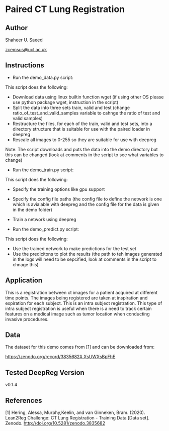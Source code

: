 # Paired CT Lung Registration

## Author

Shaheer U. Saeed

zcemsus@ucl.ac.uk

## Instructions

- Run the demo_data.py script:

This script does the following:

- Download data using linux builtin function wget (if using other OS please use python
  package wget, instruction in the script)
- Split the data into three sets train, valid and test (change
  ratio_of_test_and_valid_samples variable to cahnge the ratio of test and valid
  samples)
- Restructure the files, for each of the train, valid and test sets, into a directory
  structure that is suitable for use with the paired loader in deepreg
- Rescale all images to 0-255 so they are suitable for use with deepreg

Note: The script downloads and puts the data into the demo directory but this can be
changed (look at comments in the script to see what variables to change)

- Run the demo_train.py script:

This script does the following:

- Specify the training options like gpu support
- Specify the config file paths (the config file to define the network is one which is
  avialable with deepreg and the config file for the data is given in the demo folder)
- Train a network using deepreg

- Run the demo_predict.py script:

This script does the following:

- Use the trained network to make predictions for the test set
- Use the predicitons to plot the results (the path to teh images generated in the logs
  will need to be sepcified, look at comments in the script to chnage this)

## Application

This is a registration between ct images for a patient acquired at different time
points. The images being registered are taken at inspiration and expiration for each
subject. This is an intra subject registration. This type of intra subject registration
is useful when there is a need to track certain features on a medical image such as
tumor location when conducting invasive procedures.

## Data

The dataset for this demo comes from [1] and can be downloaded from:

https://zenodo.org/record/3835682#.XsUWXsBpFhE

## Tested DeepReg Version

v0.1.4

## References

[1] Hering, Alessa, Murphy,Keelin, and van Ginneken, Bram. (2020). Lean2Reg Challenge:
CT Lung Registration - Training Data [Data set]. Zenodo.
http://doi.org/10.5281/zenodo.3835682
